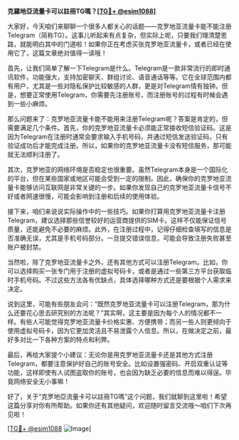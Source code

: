 **克羅地亞流量卡可以註冊TG嗎？[[TG💪+ @esim1088](https://t.me/s/esim1088)]**

大家好，今天咱们来聊聊一个很多人都关心的话题——克罗地亚流量卡能不能注册Telegram（简称TG）。这事儿听起来有点复杂，但实际上呢，只要我们理清楚思路，就能明白其中的门道啦！如果你正在考虑买张克罗地亚流量卡，或者已经在使用它了，这篇文章绝对值得一读哦！

首先，让我们简单了解一下Telegram是什么。Telegram是一款非常流行的即时通讯软件，功能强大，支持加密聊天、群组讨论、语音通话等等。它在全球范围内都有用户，尤其是一些对隐私保护比较敏感的人群，更是对Telegram情有独钟。但是，想要正常使用Telegram，你需要先注册账号，而注册账号的过程有时候会遇到一些小麻烦。

那么问题来了：克罗地亚流量卡能不能用来注册Telegram呢？答案是肯定的，但需要满足几个条件。首先，你的克罗地亚流量卡必须能正常接收短信验证码。这是因为Telegram在注册时通常会要求输入手机号码，并通过短信发送验证码，只有验证成功后才能完成注册。所以，如果你的克罗地亚流量卡没有短信服务，那可能就无法顺利注册了。

其次，克罗地亚的网络环境是否稳定也很重要。虽然Telegram本身是一个国际化的平台，但在某些国家或地区可能会受到一定的限制。因此，确保你的克罗地亚流量卡能够访问互联网是非常关键的一步。如果你发现自己的克罗地亚流量卡信号不好或者网速很慢，可能会影响到注册和后续的使用体验。

接下来，咱们来说说实际操作中的一些技巧。如果你打算用克罗地亚流量卡注册Telegram，建议选择那些信誉较好的运营商提供的SIM卡。这样不仅能保证信号质量，还能避免不必要的麻烦。此外，在注册过程中，记得仔细检查填写的信息是否准确无误，尤其是手机号码部分。一旦提交错误信息，可能会导致注册失败甚至账户被封禁。

当然啦，除了克罗地亚流量卡之外，还有其他方式可以注册Telegram。比如，你可以选择购买一张专门用于注册的虚拟号码卡，或者是通过一些第三方平台获取临时手机号码。不过这些方法各有优缺点，具体选择哪种方式还是要根据个人需求来决定。

说到这里，可能有些朋友会问：“既然克罗地亚流量卡可以注册Telegram，那为什么还要花心思去研究别的方法呢？”其实啊，这主要是因为每个人的情况都不一样。有些人可能觉得克罗地亚流量卡价格实惠、方便携带；而另一些人则更倾向于使用虚拟号码卡，因为它更加灵活且不易泄露个人信息。所以，在做决定之前，最好多对比一下各种方案的特点和利弊。

最后，再给大家提个小建议：无论你是用克罗地亚流量卡还是其他方式注册Telegram，都要注意保护好自己的账号安全。比如设置强密码、开启双重认证等功能，这样即使有人试图盗取你的账号，也会因为缺乏必要的信息而难以得逞。毕竟网络安全无小事嘛！

好了，关于“克罗地亞流量卡可以註冊TG嗎”这个问题，我们就聊到这里啦！希望这篇分享对你有所帮助。如果你还有其他疑问，欢迎随时留言交流哦～咱们下次再见啦！

[[TG💪+ @esim1088](https://t.me/s/esim1088) ![Image](https://i.postimg.cc/4NQfJmqS/Snipaste-2025-05-13-00-14-12.png)]